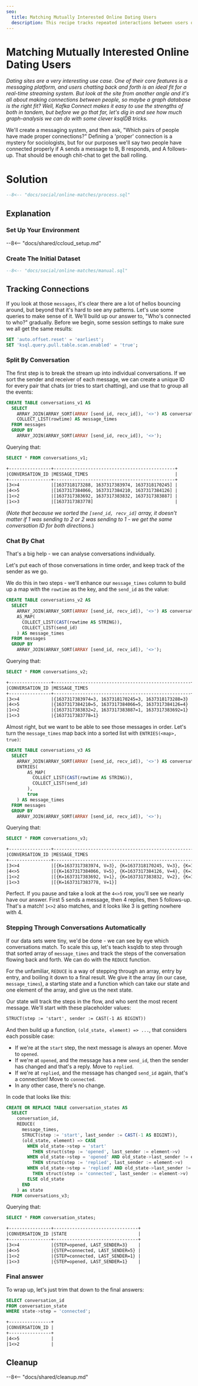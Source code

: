 ```yaml
---
seo:
  title: Matching Mutually Interested Online Dating Users
  description: This recipe tracks repeated interactions between users of a social network or dating site.
---
```


# Matching Mutually Interested Online Dating Users

_Dating sites are a very interesting use case. One of their core
features is a messaging platform, and users chatting back and forth is an
ideal fit for a real-time streaming system. But look at the site from
another angle and it's all about making connections between people,
so maybe a graph database is the right fit? Well, Kafka Connect makes
it easy to use the strengths of both in tandem, but before we go that
far, let's dig in and see how much graph-analysis we can do with some
clever ksqlDB tricks._

We'll create a messaging system, and then ask, "Which pairs of people
have made proper connections?" Defining a 'proper' connection is a
mystery for sociologists, but for our purposes we'll say two people
have connected properly if A sends a message to B, B responds, and A
follows-up. That should be enough chit-chat to get the ball rolling.

# Solution

``` sql
--8<-- "docs/social/online-matches/process.sql"
```

## Explanation

### Set Up Your Environment

--8<-- "docs/shared/ccloud_setup.md"

### Create The Initial Dataset

``` sql
--8<-- "docs/social/online-matches/manual.sql"
```

## Tracking Connections

If you look at those `messages`, it's clear there are a lot of hellos
bouncing around, but beyond that it's hard to see any patterns. Let's
use some queries to make sense of it. We'll build up our answer to,
"Who's connected to who?"  gradually. Before we begin, some session
settings to make sure we all get the same results:

```sql
SET 'auto.offset.reset' = 'earliest';
SET 'ksql.query.pull.table.scan.enabled' = 'true';
```

### Split By Conversation

The first step is to break the stream up into individual
conversations. If we sort the sender and receiver of each message, we
can create a unique ID for every pair that chats (or tries to start
chatting), and use that to group all the events:

```sql
CREATE TABLE conversations_v1 AS
  SELECT
    ARRAY_JOIN(ARRAY_SORT(ARRAY [send_id, recv_id]), '<>') AS conversation_id,
    COLLECT_LIST(rowtime) AS message_times
  FROM messages
  GROUP BY 
    ARRAY_JOIN(ARRAY_SORT(ARRAY [send_id, recv_id]), '<>');
```

Querying that:

```sql
SELECT * FROM conversations_v1;
```

```txt
+----------------+----------------------------------------------+
|CONVERSATION_ID |MESSAGE_TIMES                                 |
+----------------+----------------------------------------------+
|3<>4            |[1637318173288, 1637317383974, 1637318170245] |
|4<>5            |[1637317384066, 1637317384210, 1637317384126] |
|1<>2            |[1637317383692, 1637317383832, 1637317383887] |
|1<>3            |[1637317383778]                               |
```

(_Note that because we sorted the `[send_id, recv_id]` array, it doesn't matter if 1
was sending to 2 or 2 was sending to 1 - we get the same conversation ID for both
directions._)

### Chat By Chat

That's a big help - we can analyse conversations individually. 


Let's put each of those conversations in time order, and keep track of the sender as we go.

We do this in two steps - we'll enhance our `message_times` column to
build up a map with the `rowtime` as the key, and the `send_id` as the
value:

```sql
CREATE TABLE conversations_v2 AS
  SELECT
    ARRAY_JOIN(ARRAY_SORT(ARRAY [send_id, recv_id]), '<>') AS conversation_id,
    AS_MAP(
      COLLECT_LIST(CAST(rowtime AS STRING)),
      COLLECT_LIST(send_id)
    ) AS message_times
  FROM messages
  GROUP BY 
    ARRAY_JOIN(ARRAY_SORT(ARRAY [send_id, recv_id]), '<>');
```

Querying that:

```sql
SELECT * FROM conversations_v2;
```


```txt
+----------------+----------------------------------------------------+
|CONVERSATION_ID |MESSAGE_TIMES                                       |
+----------------+----------------------------------------------------+
|3<>4            |{1637317383974=3, 1637318170245=3, 1637318173288=3} |
|4<>5            |{1637317384210=5, 1637317384066=5, 1637317384126=4} |
|1<>2            |{1637317383832=2, 1637317383887=1, 1637317383692=1} |
|1<>3            |{1637317383778=1}                                   |
```

Almost right, but we want to be able to see those messages in
order. Let's turn the `message_times` map back into a sorted list with
`ENTRIES(<map>, true)`:


```sql
CREATE TABLE conversations_v3 AS
  SELECT
    ARRAY_JOIN(ARRAY_SORT(ARRAY [send_id, recv_id]), '<>') AS conversation_id,
    ENTRIES(
        AS_MAP(
          COLLECT_LIST(CAST(rowtime AS STRING)),
          COLLECT_LIST(send_id)
        ),
        true
    ) AS message_times
  FROM messages
  GROUP BY 
    ARRAY_JOIN(ARRAY_SORT(ARRAY [send_id, recv_id]), '<>');
```

Querying that:

```sql
SELECT * FROM conversations_v3;
```

```txt
+----------------+-------------------------------------------------------------------------+
|CONVERSATION_ID |MESSAGE_TIMES                                                            |
+----------------+-------------------------------------------------------------------------+
|3<>4            |[{K=1637317383974, V=3}, {K=1637318170245, V=3}, {K=1637318173288, V=3}] |
|4<>5            |[{K=1637317384066, V=5}, {K=1637317384126, V=4}, {K=1637317384210, V=5}] |
|1<>2            |[{K=1637317383692, V=1}, {K=1637317383832, V=2}, {K=1637317383887, V=1}] |
|1<>3            |[{K=1637317383778, V=1}]                                                 |
```

Perfect. If you pause and take a look at the `4<>5` row, you'll see we
nearly have our answer. First 5 sends a message, then 4 replies, then
5 follows-up. That's a match!  `1<>2` also matches, and it looks like
3 is getting nowhere with 4.

### Stepping Through Conversations Automatically

If our data sets were tiny, we'd be done - we can see by eye which
conversations match. To scale this up, let's teach ksqldb to step
through that sorted array of `message_times` and track the steps of the
conversation flowing back and forth. We can do with the `REDUCE`
function.

For the unfamiliar, `REDUCE` is a way of stepping through an array,
entry by entry, and boiling it down to a final result. We give it the
array (in our case, `message_times`), a starting state and a function
which can take our state and one element of the array, and give us the
next state.

Our state will track the steps in the flow, and who sent the most
recent message. We'll start with these placeholder values:

```txt
STRUCT(step := 'start', sender := CAST(-1 AS BIGINT))
```

And then build up a function, `(old_state, element) => ...`, that
considers each possible case:

* If we're at the `start` step, the next message is always an
  opener. Move to `opened`.
* If we're at `opened`, and the message has a new `send_id`, then the
  sender has changed and that's a reply. Move to `replied`.
* If we're at `replied`, and the message has changed `send_id` again,
  that's a connection! Move to `connected`.
* In any other case, there's no change.

In code that looks like this:

```sql
CREATE OR REPLACE TABLE conversation_states AS
  SELECT 
    conversation_id,
    REDUCE(
      message_times,
      STRUCT(step := 'start', last_sender := CAST(-1 AS BIGINT)),
      (old_state, element) => CASE
        WHEN old_state->step = 'start' 
          THEN struct(step := 'opened', last_sender := element->v)
        WHEN old_state->step = 'opened' AND old_state->last_sender != element->v 
          THEN struct(step := 'replied', last_sender := element->v)
        WHEN old_state->step = 'replied' AND old_state->last_sender != element->v 
          THEN struct(step := 'connected', last_sender := element->v)
        ELSE old_state
      END
    ) as state
  FROM conversations_v3;
```

Querying that:

```sql
SELECT * FROM conversation_states;
```

```txt
+----------------+--------------------------------+
|CONVERSATION_ID |STATE                           |
+----------------+--------------------------------+
|3<>4            |{STEP=opened, LAST_SENDER=3}    |
|4<>5            |{STEP=connected, LAST_SENDER=5} |
|1<>2            |{STEP=connected, LAST_SENDER=1} |
|1<>3            |{STEP=opened, LAST_SENDER=1}    |
```

### Final answer

To wrap up, let's just trim that down to the final answers:

```sql
SELECT conversation_id
FROM conversation_state
WHERE state->step = 'connected';
```

```txt
+----------------+
|CONVERSATION_ID |
+----------------+
|4<>5            |
|1<>2            |
```

## Cleanup

--8<-- "docs/shared/cleanup.md"

